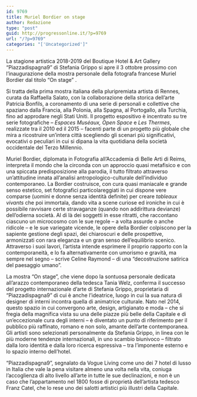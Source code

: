 ```yaml
---
id: 9769
title: Muriel Bordier on stage
author: Redazione
type: "post"
guid: http://progressonline.it/?p=9769
url: "/?p=9769"
categories: "['Uncategorized']"
---
```


La stagione artistica 2018-2019 del Boutique Hotel &amp; Art Gallery “Piazzadispagna9” di Stefania Grippo si apre il 3 ottobre prossimo con l’inaugurazione della mostra personale della fotografa francese Muriel Bordier dal titolo “On stage” .

Si tratta della prima mostra italiana della pluripremiata artista di Rennes, curata da Raffaella Salato, con la collaborazione della storica dell’arte Patricia Bonfils, a coronamento di una serie di personali e collettive che spaziano dalla Francia, alla Polonia, alla Spagna, al Portogallo, alla Turchia, fino ad approdare negli Stati Uniti. Il progetto espositivo è incentrato su tre serie fotografiche – *Espaces Muséaux, Open Space* e *Les Thermes*, realizzate tra il 2010 ed il 2015 – facenti parte di un progetto più globale che mira a ricostruire un’intera città scegliendo gli scenari più significativi, evocativi o peculiari in cui si dipana la vita quotidiana della società occidentale del Terzo Millennio.

Muriel Bordier, diplomata in Fotografia all’Accademia di Belle Arti di Reims, interpreta il mondo che la circonda con un approccio quasi metafisico e con una spiccata predisposizione alla parodia, il tutto filtrato attraverso un’attitudine innata all’analisi antropologico-culturale dell’individuo contemporaneo. La Bordier costruisce, con cura quasi maniacale e grande senso estetico, set fotografici particolareggiati in cui dispone vere comparse (uomini e donne senza identità definite) per creare *tableaux vivants* che poi immortala, dando vita a scene curiose ed ironiche in cui è possibile ravvisare certe stravaganze (quando non addirittura devianze) dell’odierna società. Al di là dei soggetti in esse ritratti, che raccontano ciascuno un microcosmo con le sue regole – a volta assurde o anche ridicole – e le sue variegate vicende, le opere della Bordier colpiscono per la sapiente gestione degli spazi, dei chiaroscuri e delle prospettive, armonizzati con rara eleganza e un gran senso dell’equilibrio scenico. Attraverso i suoi lavori, l’artista intende esprimere il proprio rapporto con la contemporaneità, e lo fa alternativamente con umorismo e gravità, ma sempre nel segno – scrive Celine Raymond – di una “decostruzione satirica del paesaggio umano”.

La mostra “On stage”, che viene dopo la sontuosa personale dedicata all’arazzo contemporaneo della tedesca Tania Welz, conferma il successo del progetto internazionale d’arte di Stefania Grippo, proprietaria di “Piazzadispagna9” di cui è anche l’ideatrice, luogo in cui la sua natura di designer di interni incontra quella di animatrice culturale. Nato nel 2014, questo spazio in cui convergono arte, design, artigianato e moda – che si fregia della magnifica vista su una delle piazze più belle della Capitale e di un’eccezionale cura degli interni – è diventato un punto di riferimento per il pubblico più raffinato, romano e non solo, amante dell’arte contemporanea. Gli artisti sono selezionati personalmente da Stefania Grippo, in linea con le più moderne tendenze internazionali, in uno scambio biunivoco – filtrato dalla loro identità e dalla loro ricerca espressiva – tra l’imponente esterno e lo spazio interno dell’hotel.

“Piazzadispagna9”, segnalato da Vogue Living come uno dei 7 hotel di lusso in Italia che vale la pena visitare almeno una volta nella vita, coniuga l’accoglienza di alto livello all’arte in tutte le sue declinazioni, e non è un caso che l’appartamento nel 1800 fosse di proprietà dell’artista tedesco Franz Catel, che lo rese uno dei salotti artistici più illustri della Capitale.